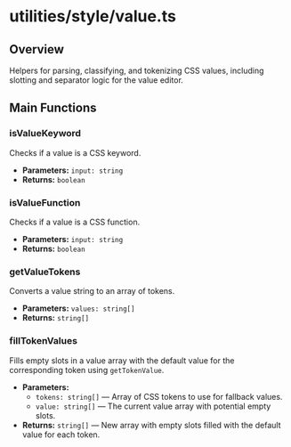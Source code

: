 # utilities/style/value.ts

## Overview
Helpers for parsing, classifying, and tokenizing CSS values, including slotting and separator logic for the value editor.

## Main Functions

### isValueKeyword
Checks if a value is a CSS keyword.
- **Parameters:** `input: string`
- **Returns:** `boolean`

### isValueFunction
Checks if a value is a CSS function.
- **Parameters:** `input: string`
- **Returns:** `boolean`

### getValueTokens
Converts a value string to an array of tokens.
- **Parameters:** `values: string[]`
- **Returns:** `string[]`

### fillTokenValues
Fills empty slots in a value array with the default value for the corresponding token using `getTokenValue`.
- **Parameters:**
  - `tokens: string[]` — Array of CSS tokens to use for fallback values.
  - `value: string[]` — The current value array with potential empty slots.
- **Returns:** `string[]` — New array with empty slots filled with the default value for each token.

